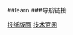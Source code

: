 ##learn
###导航链接

[报纸版面](http://www.xiaoluo.win/Loadjs/task_161.html)
[技术官网](http://www.xiaoluo.win/Loadjs/task_171.html)
